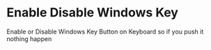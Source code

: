 # Enable Disable Windows Key

Enable or Disable Windows Key Button on Keyboard so if you push it nothing happen

